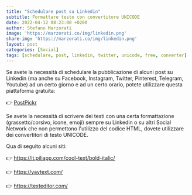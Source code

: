 ```yaml
---
title: "Schedulare post su Linkedin"
subtitle: Formattare testo con convertitore UNICODE
date: 2022-04-12 08:23:00 +0200
author: Stefano Marzorati
image: 'https://marzorati.co/img/linkedin.png'
share-img: 'https://marzorati.co/img/linkedin.png'
layout: post
categories: [Social]
tags: [schedulare, post, linkedin, twitter, unicode, free, converter]
---
```

Se avete la necessità di schedulare la pubblicazione di alcuni post su Linkedin (ma anche su Facebook, Instagram, Twitter, Pinterest, Telegram, Youtube) ad un certo giorno e ad un certo orario, potete utilizzare questa piattaforma gratuita:   

👉 <a href="https://www.postpickr.com/" target="_blank">PostPickr</a>

Se avete la necessità di scrivere dei testi con una certa formattazione (grassetto/corsivo, icone, emoji) sempre su Linkedin o su altri Social Network che non permettono l'utilizzo del codice HTML, dovete utilizzare dei convertitori di testo UNICODE.   

Qua di seguito alcuni siti:   

👉 <a href="https://it.piliapp.com/cool-text/bold-italic/" target="_blank">https://it.piliapp.com/cool-text/bold-italic/</a>   

👉 <a href="https://yaytext.com/" target="_blank">https://yaytext.com/</a>   

👉 <a href="https://texteditor.com/" target="_blank">https://texteditor.com/</a>   
